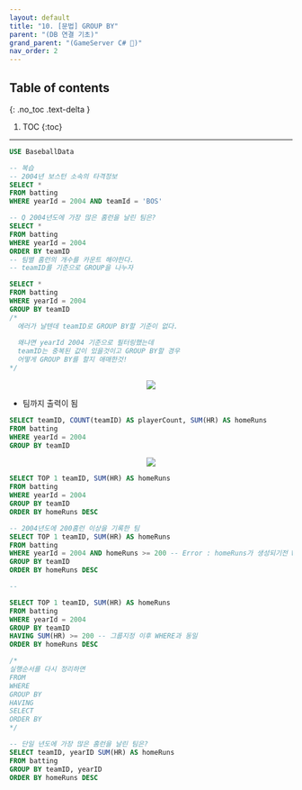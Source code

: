 ```yaml
---
layout: default
title: "10. [문법] GROUP BY"
parent: "(DB 연결 기초)"
grand_parent: "(GameServer C# 🎯)"
nav_order: 2
---
```


## Table of contents
{: .no_toc .text-delta }

1. TOC
{:toc}

---

```sql
USE BaseballData

-- 복습
-- 2004년 보스턴 소속의 타격정보
SELECT *
FROM batting
WHERE yearId = 2004 AND teamId = 'BOS'

-- Q 2004년도에 가장 많은 홈런을 날린 팀은?
SELECT *
FROM batting
WHERE yearId = 2004
ORDER BY teamID
-- 팀별 홈런의 개수를 카운트 해야한다.
-- teamID를 기준으로 GROUP을 나누자
```

```sql
SELECT *   
FROM batting
WHERE yearId = 2004
GROUP BY teamID
/*
  에러가 날텐데 teamID로 GROUP BY할 기준이 없다.
  
  왜냐면 yearId 2004 기준으로 필터링했는데
  teamID는 중복된 값이 있을것이고 GROUP BY할 경우
  어떻게 GROUP BY를 할지 애매한것!
*/
```

<p align="center">
  <img src="https://taehyungs-programming-blog.github.io/blog/assets/images/database/basic-10-1.png"/>
</p>


* 팀까지 출력이 됨

```sql
SELECT teamID, COUNT(teamID) AS playerCount, SUM(HR) AS homeRuns
FROM batting
WHERE yearId = 2004
GROUP BY teamID
```

<p align="center">
  <img src="https://taehyungs-programming-blog.github.io/blog/assets/images/database/basic-10-2.png"/>
</p>

```sql
SELECT TOP 1 teamID, SUM(HR) AS homeRuns
FROM batting
WHERE yearId = 2004
GROUP BY teamID
ORDER BY homeRuns DESC
```

```sql
-- 2004년도에 200홈런 이상을 기록한 팀
SELECT TOP 1 teamID, SUM(HR) AS homeRuns
FROM batting
WHERE yearId = 2004 AND homeRuns >= 200 -- Error : homeRuns가 생성되기전 WHERE가 호출됨
GROUP BY teamID
ORDER BY homeRuns DESC

--

SELECT TOP 1 teamID, SUM(HR) AS homeRuns
FROM batting
WHERE yearId = 2004
GROUP BY teamID
HAVING SUM(HR) >= 200 -- 그룹지정 이후 WHERE과 동일
ORDER BY homeRuns DESC

/*
실행순서를 다시 정리하면
FROM
WHERE
GROUP BY
HAVING
SELECT
ORDER BY
*/
```

```sql
-- 단일 년도에 가장 많은 홈런을 날린 팀은?
SELECT teamID, yearID SUM(HR) AS homeRuns
FROM batting
GROUP BY teamID, yearID
ORDER BY homeRuns DESC
```
